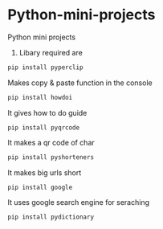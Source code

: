 # Python-mini-projects
  Python mini projects

1. Libary required are

```python
pip install pyperclip

```
Makes copy & paste function in the console 
```python 
pip install howdoi
```
It gives how to do guide
```pyhton
pip install pyqrcode
```
It makes a qr code of char
```python
pip install pyshorteners
```
It makes big urls short
```python
pip install google
```
It uses google search engine for seraching
```python
pip install pydictionary 
```
